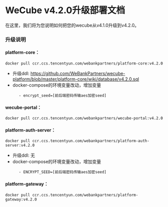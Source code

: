 # WeCube v4.2.0升级部署文档

在这里，我们将为您说明如何把您的wecube从v4.1.0升级到v4.2.0。

### 升级说明

#### platform-core：   
```
docker pull ccr.ccs.tencentyun.com/webankpartners/platform-core:v4.2.0
```
- 升级ddl: https://github.com/WeBankPartners/wecube-platform/blob/master/platform-core/wiki/database/v4.2.0.sql
- docker-compose的环境变量改动，增加变量
```
      - encrypt_seed=[前后端密码传输aes加密seed]
```

#### wecube-portal：
```
docker pull ccr.ccs.tencentyun.com/webankpartners/wecube-portal:v4.2.0
```

#### platform-auth-server：
```
docker pull ccr.ccs.tencentyun.com/webankpartners/platform-auth-server:v4.2.0
```
- 升级ddl: 无
- docker-compose的环境变量改动，增加变量
```
      - ENCRYPT_SEED=[前后端密码传输aes加密seed]
```

#### platform-gateway：
```
docker pull ccr.ccs.tencentyun.com/webankpartners/platform-gateway:v4.2.0
```
